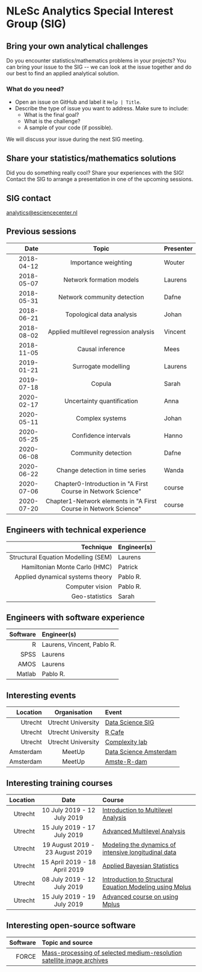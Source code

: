 #  NLeSc Analytics Special Interest Group (SIG)

## Bring your own analytical challenges

Do you encounter statistics/mathematics problems in your projects? You can bring your issue to the SIG -- we can look at the issue together and do our best to find an applied analytical solution.

### What do you need?

 - Open an issue on GitHub and label it `Help | Title`.
 - Describe the type of issue you want to address. Make sure to include:
    - What is the final goal?
    - What is the challenge?
    - A sample of your code (if possible).

We will discuss your issue during the next SIG meeting.

## Share your statistics/mathematics solutions

Did you do something really cool? Share your experiences with the SIG! Contact the SIG to arrange a presentation in one of the upcoming sessions.

## SIG contact
analytics@esciencecenter.nl

## Previous sessions

|       Date |                 Topic                                             | Presenter |
|-----------:|:-----------------------------------------------------------------:|:----------|
| 2018-04-12 |                       Importance weighting                        | Wouter    |
| 2018-05-07 |                     Network formation models                      | Laurens   |
| 2018-05-31 |                   Network community detection                     | Dafne     |
| 2018-06-21 |                    Topological data analysis                      | Johan     |
| 2018-08-02 |              Applied multilevel regression analysis               | Vincent   |
| 2018-11-05 |                        Causal inference                           | Mees      |
| 2019-01-21 |                       Surrogate modelling                         | Laurens   |
| 2019-07-18 |                             Copula                                | Sarah     |
| 2020-02-17 |                    Uncertainty quantification                     | Anna      |
| 2020-05-11 |                         Complex systems                           | Johan     |
| 2020-05-25 |                      Confidence intervals                         | Hanno     |
| 2020-06-08 |                       Community detection                         | Dafne     |
| 2020-06-22 |                 Change detection in time series                   | Wanda     |
| 2020-07-06 |   Chapter0-Introduction in "A First Course in Network Science"    | course    |
| 2020-07-20 | Chapter1-Network elements in "A First Course in Network Science"  | course    |

## Engineers with technical experience

| Technique                           | Engineer(s) |
|------------------------------------:|:------------|
| Structural Equation Modelling (SEM) | Laurens     |
| Hamiltonian Monte Carlo (HMC)       | Patrick     |
| Applied dynamical systems theory    | Pablo R.    |
| Computer vision                     | Pablo R.    |
| Geo-statistics                      | Sarah       |

## Engineers with software experience

| Software | Engineer(s)                |
|---------:|:---------------------------|
|R         | Laurens, Vincent, Pablo R. |
|SPSS      | Laurens                    |
|AMOS      | Laurens                    |
|Matlab    | Pablo R.                   |

## Interesting events

|  Location |    Organisation    | Event                                                                                                            |
|----------:|:------------------:|:-----------------------------------------------------------------------------------------------------------------|
|   Utrecht | Utrecht University | [Data Science SIG](https://www.uu.nl/en/research/utrecht-applied-data-science)                                   |
|   Utrecht | Utrecht University | [R Cafe](https://github.com/UtrechtUniversity/R-data-cafe)                                                       |
|   Utrecht | Utrecht University | [Complexity lab](https://www.uu.nl/en/research/complex-systems-studies/research/complexity-laboratorium-utrecht) |
| Amsterdam |       MeetUp       | [Data Science Amsterdam](https://www.meetup.com/Data-Science-Amsterdam/)                                         |
| Amsterdam |       MeetUp       | [Amste-R-dam](https://www.meetup.com/amst-R-dam/)                                                                |

## Interesting training courses

| Location |              Date               | Course                                                                                                                                                                       |
|---------:|:-------------------------------:|:-----------------------------------------------------------------------------------------------------------------------------------------------------------------------------|
|  Utrecht |   10 July 2019 - 12 July 2019   | [Introduction to Multilevel Analysis ](https://utrechtsummerschool.nl/courses/social-sciences/introduction-to-multilevel-analysis)                                           |
|  Utrecht |   15 July 2019 - 17 July 2019   | [Advanced Multilevel Analysis](https://utrechtsummerschool.nl/courses/social-sciences/advanced-multilevel-analysis)                                                          |
|  Utrecht | 19 August 2019 - 23 August 2019 | [Modeling the dynamics of intensive longitudinal data](https://utrechtsummerschool.nl/courses/social-sciences/modeling-the-dynamics-of-intensive-longitudinal-data)          |
|  Utrecht |  15 April 2019 - 18 April 2019  | [Applied Bayesian Statistics](https://utrechtsummerschool.nl/courses/social-sciences/applied-bayesian-statistics)                                                            |
|  Utrecht |   08 July 2019 - 12 July 2019   | [Introduction to Structural Equation Modeling using Mplus](https://utrechtsummerschool.nl/courses/social-sciences/introduction-to-structural-equation-modelling-using-mplus) |
|  Utrecht |   15 July 2019 - 19 July 2019   | [Advanced course on using Mplus](https://utrechtsummerschool.nl/courses/social-sciences/advanced-course-on-using-mplus)                                                      |

## Interesting open-source software

| Software | Topic and source           |
|---------:|:---------------------------|
|FORCE     | [Mass-processing of selected medium-resolution satellite image archives](https://www.uni-trier.de/index.php?id=63673)|
